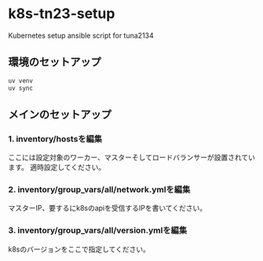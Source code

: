 # k8s-tn23-setup
Kubernetes setup ansible script for tuna2134

## 環境のセットアップ
```sh
uv venv
uv sync
```

## メインのセットアップ

### 1. inventory/hostsを編集
ここには設定対象のワーカー、マスターそしてロードバランサーが設置されています。
適時設定してください。

### 2. inventory/group_vars/all/network.ymlを編集
マスターIP、要するにk8sのapiを受信するIPを書いてください。

### 3. inventory/group_vars/all/version.ymlを編集
k8sのバージョンをここで指定してください。